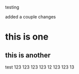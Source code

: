 testing

added a couple changes


# this is one

## this is another

test
123
123
123
123
12
123
123
13
